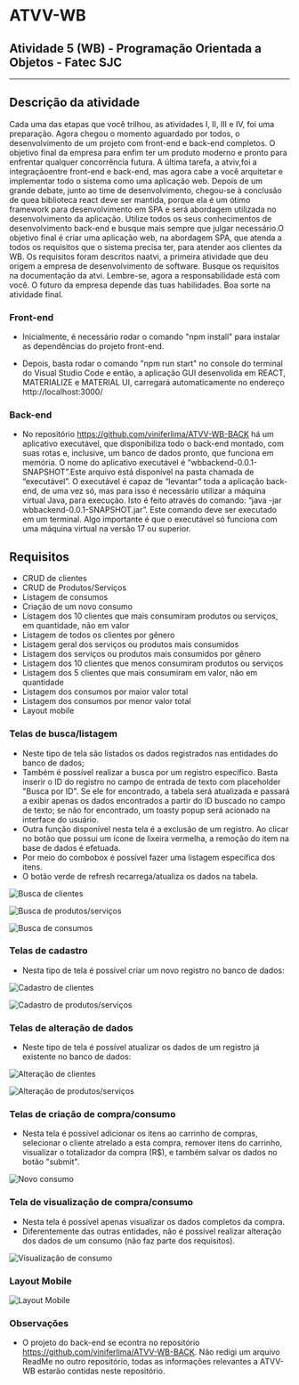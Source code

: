 # ATVV-WB
## Atividade 5 (WB) - Programação Orientada a Objetos - Fatec SJC

-------------------------------------
## Descrição da atividade

Cada  uma  das  etapas  que  você  trilhou,  as  atividades  I,  II,  III  e  IV,  foi  uma  preparação. Agora  chegou  o momento  aguardado  por  todos,  o  desenvolvimento  de  um  projeto  com  front-end  e  back-end  completos. O objetivo final da empresa para enfim ter um produto moderno e pronto para enfrentar qualquer concorrência futura. A  última  tarefa,  a  atviv,foi  a  integraçãoentre  front-end  e  back-end,  mas  agora  cabe  a  você  arquitetar  e implementar todo o sistema como uma aplicação web. Depois  de  um  grande debate,  junto  ao time  de  desenvolvimento,  chegou-se à conclusão de quea  biblioteca react deve ser mantida, porque ela é um ótimo framework para desenvolvimento em SPA e será abordagem utilizada no desenvolvimento da aplicação. Utilize todos os seus conhecimentos de desenvolvimento back-end e busque mais sempre que julgar necessário.O objetivo final é criar uma aplicação web, na abordagem SPA, que atenda a todos os requisitos que o sistema precisa  ter,  para  atender  aos  clientes  da  WB. Os  requisitos  foram  descritos  naatvi,  a  primeira  atividade  que deu origem a empresa de desenvolvimento de software. Busque os requisitos na documentação da atvi. Lembre-se, agora a responsabilidade está com você. O futuro da empresa depende das tuas habilidades. Boa sorte na atividade final.

### Front-end

* Inicialmente, é necessário rodar o comando "npm install" para instalar as dependências do projeto front-end.

* Depois, basta rodar o comando "npm run start" no console do terminal do Visual Studio Code e então, a aplicação GUI desenvolida em REACT, MATERIALIZE e MATERIAL UI, carregará automaticamente no endereço http://localhost:3000/


### Back-end

* No repositório https://github.com/viniferlima/ATVV-WB-BACK há  um aplicativo  executável,  que  disponibiliza  todo  o  back-end montado,  com  suas rotas e,  inclusive,  um  banco de  dados  pronto,  que  funciona  em  memória. O  nome do aplicativo executável é “wbbackend-0.0.1-SNAPSHOT”.Este arquivo está disponível na pasta chamada de “executável”. O executável é capaz de “levantar” toda a aplicação back-end,  de  uma  vez  só,  mas  para  isso  é  necessário utilizar a máquina virtual Java, para execução. Isto é feito através do comando: “java -jar wbbackend-0.0.1-SNAPSHOT.jar”. Este comando  deve  ser  executado  em  um  terminal. Algo  importante  é  que  o  executável  só  funciona  com  uma máquina virtual na versão 17 ou superior.

## Requisitos

* CRUD de clientes
* CRUD de Produtos/Serviços
* Listagem de consumos
* Criação de um novo consumo
* Listagem dos 10 clientes que mais consumiram produtos ou serviços, em quantidade, não em valor
* Listagem de todos os clientes por gênero
* Listagem geral dos serviços ou produtos mais consumidos
* Listagem dos serviços ou produtos mais consumidos por gênero
* Listagem dos 10 clientes que menos consumiram produtos ou serviços
* Listagem dos 5 clientes que mais consumiram em valor, não em quantidade
* Listagem dos consumos por maior valor total
* Listagem dos consumos por menor valor total
* Layout mobile

### Telas de busca/listagem

* Neste tipo de tela são listados os dados registrados nas entidades do banco de dados;
* Também é possível realizar a busca por um registro específico. Basta inserir o ID do registro no campo de entrada de texto com placeholder "Busca por ID". Se ele for encontrado, a tabela será atualizada e passará a exibir apenas os dados encontrados a partir do ID buscado no campo de texto; se não for encontrado, um toasty popup será acionado na interface do usuário.
* Outra função disponível nesta tela é a exclusão de um registro. Ao clicar no botão que possui um ícone de lixeira vermelha, a remoção do item na base de dados é efetuada.
* Por meio do combobox é possível fazer uma listagem específica dos itens.
* O botão verde de refresh recarrega/atualiza os dados na tabela. 

![Busca de clientes](prints/buscaClientes.png)

![Busca de produtos/serviços](prints/buscaProdutosServicos.png)

![Busca de consumos](prints/buscaConsumos.png)

### Telas de cadastro

* Nesta tipo de tela é possível criar um novo registro no banco de dados:

![Cadastro de clientes](prints/cadastroClientes.png)

![Cadastro de produtos/serviços](prints/cadastroProdutosServicos.png)

### Telas de alteração de dados

* Neste tipo de tela é possível atualizar os dados de um registro já existente no banco de dados:

![Alteração de clientes](prints/alteracaoClientes.png)

![Alteração de produtos/serviços](prints/alteracaoProdutosServicos.png)

### Telas de criação de compra/consumo

* Nesta tela é possível adicionar os itens ao carrinho de compras, selecionar o cliente atrelado a esta compra, remover itens do carrinho, visualizar o totalizador da compra (R$), e também salvar os dados no botão "submit".

![Novo consumo](prints/novoConsumo.png)

### Tela de visualização de compra/consumo

* Nesta tela é possível apenas visualizar os dados completos da compra. 
* Diferentemente das outras entidades, não é possível realizar alteração dos dados de um consumo (não faz parte dos requisitos).

![Visualização de consumo](prints/visualizacaoConsumo.png)

### Layout Mobile

![Layout Mobile](prints/mobile.png)

### Observações

* O projeto do back-end se econtra no repositório https://github.com/viniferlima/ATVV-WB-BACK. Não redigi um arquivo ReadMe no outro repositório, todas as informações relevantes a ATVV-WB estarão contidas neste repositório.


